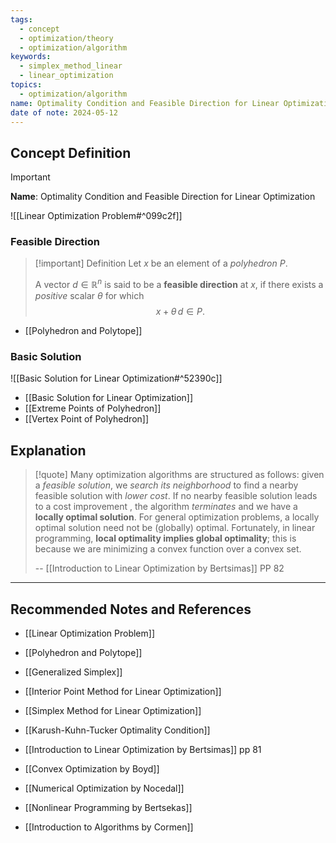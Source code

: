 ```yaml
---
tags:
  - concept
  - optimization/theory
  - optimization/algorithm
keywords:
  - simplex_method_linear
  - linear_optimization
topics:
  - optimization/algorithm
name: Optimality Condition and Feasible Direction for Linear Optimization
date of note: 2024-05-12
---
```


## Concept Definition

>[!important]
>**Name**: Optimality Condition and Feasible Direction for Linear Optimization

![[Linear Optimization Problem#^099c2f]]

### Feasible Direction

>[!important] Definition
>Let $x$ be an element of a *polyhedron* $P$. 
>
>A vector $d\in \mathbb{R}^{n}$ is said to be a **feasible direction** at $x$, if there exists a *positive* scalar $\theta$ for which $$x + \theta\,d \in P.$$

- [[Polyhedron and Polytope]]

### Basic Solution 

![[Basic Solution for Linear Optimization#^52390c]]

- [[Basic Solution for Linear Optimization]]
- [[Extreme Points of Polyhedron]]
- [[Vertex Point of Polyhedron]]





## Explanation



>[!quote]
>Many optimization algorithms are structured as follows: given a *feasible solution*, we *search its neighborhood* to find a nearby feasible solution with *lower cost*. If no nearby feasible solution leads to a cost improvement , the algorithm *terminates* and we have a **locally optimal solution**. For general optimization problems, a locally optimal solution need not be (globally) optimal. Fortunately, in linear programming, **local optimality implies global optimality**; this is because we are minimizing a convex function over a convex set.
>
>-- [[Introduction to Linear Optimization by Bertsimas]] PP 82




-----------
##  Recommended Notes and References


- [[Linear Optimization Problem]]
- [[Polyhedron and Polytope]]
- [[Generalized Simplex]]
- [[Interior Point Method for Linear Optimization]]
- [[Simplex Method for Linear Optimization]]

- [[Karush-Kuhn-Tucker Optimality Condition]]

- [[Introduction to Linear Optimization by Bertsimas]] pp 81
- [[Convex Optimization by Boyd]]
- [[Numerical Optimization by Nocedal]]
- [[Nonlinear Programming by Bertsekas]]
- [[Introduction to Algorithms by Cormen]]